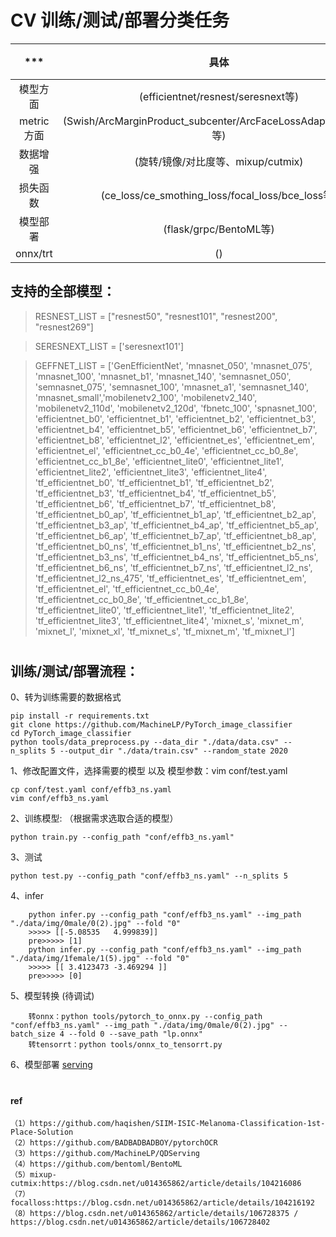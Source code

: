 

# CV 训练/测试/部署分类任务

|      ***       |   具体     |    样例   |  
| :-----------------: | :---------:| :---------:|
|  模型方面  |   (efficientnet/resnest/seresnext等)       |  [1](./qdnet/conf/constant.py)  |
|  metric方面  |   (Swish/ArcMarginProduct_subcenter/ArcFaceLossAdaptiveMargin等)       |  [2](./qdnet/models/metric_strategy.py)  |
|  数据增强  |   (旋转/镜像/对比度等、mixup/cutmix)         |  [3](./qdnet/dataaug/) | 
|  损失函数  |   (ce_loss/ce_smothing_loss/focal_loss/bce_loss等)                     |  [4](./qdnet/loss/)    | 
|  模型部署  |   (flask/grpc/BentoML等)                   |  [5](./serving/)       | 
|  onnx/trt |   ()                                      |  [6](./tools/)         | 


## 支持的全部模型：

> RESNEST_LIST = ["resnest50", "resnest101", "resnest200", "resnest269"]

> SERESNEXT_LIST = ['seresnext101']

> GEFFNET_LIST = ['GenEfficientNet', 'mnasnet_050', 'mnasnet_075', 'mnasnet_100', 'mnasnet_b1', 'mnasnet_140', 'semnasnet_050', 'semnasnet_075', 'semnasnet_100', 'mnasnet_a1', 'semnasnet_140', 'mnasnet_small','mobilenetv2_100', 'mobilenetv2_140', 'mobilenetv2_110d', 'mobilenetv2_120d', 'fbnetc_100', 'spnasnet_100', 'efficientnet_b0', 'efficientnet_b1', 'efficientnet_b2',  'efficientnet_b3', 'efficientnet_b4', 'efficientnet_b5', 'efficientnet_b6', 'efficientnet_b7', 'efficientnet_b8', 'efficientnet_l2', 'efficientnet_es', 'efficientnet_em', 'efficientnet_el', 'efficientnet_cc_b0_4e', 'efficientnet_cc_b0_8e', 'efficientnet_cc_b1_8e', 'efficientnet_lite0', 'efficientnet_lite1', 'efficientnet_lite2', 'efficientnet_lite3', 'efficientnet_lite4', 'tf_efficientnet_b0', 'tf_efficientnet_b1', 'tf_efficientnet_b2', 'tf_efficientnet_b3', 'tf_efficientnet_b4', 'tf_efficientnet_b5', 'tf_efficientnet_b6', 'tf_efficientnet_b7', 'tf_efficientnet_b8', 'tf_efficientnet_b0_ap', 'tf_efficientnet_b1_ap', 'tf_efficientnet_b2_ap', 'tf_efficientnet_b3_ap', 'tf_efficientnet_b4_ap', 'tf_efficientnet_b5_ap', 'tf_efficientnet_b6_ap', 'tf_efficientnet_b7_ap', 'tf_efficientnet_b8_ap', 'tf_efficientnet_b0_ns', 'tf_efficientnet_b1_ns', 'tf_efficientnet_b2_ns', 'tf_efficientnet_b3_ns', 'tf_efficientnet_b4_ns', 'tf_efficientnet_b5_ns', 'tf_efficientnet_b6_ns', 'tf_efficientnet_b7_ns', 'tf_efficientnet_l2_ns', 'tf_efficientnet_l2_ns_475', 'tf_efficientnet_es', 'tf_efficientnet_em', 'tf_efficientnet_el', 'tf_efficientnet_cc_b0_4e', 'tf_efficientnet_cc_b0_8e', 'tf_efficientnet_cc_b1_8e', 'tf_efficientnet_lite0', 'tf_efficientnet_lite1', 'tf_efficientnet_lite2', 'tf_efficientnet_lite3', 'tf_efficientnet_lite4', 'mixnet_s', 'mixnet_m', 'mixnet_l', 'mixnet_xl', 'tf_mixnet_s', 'tf_mixnet_m', 'tf_mixnet_l']

#

## 训练/测试/部署流程：
0、转为训练需要的数据格式
```
pip install -r requirements.txt
git clone https://github.com/MachineLP/PyTorch_image_classifier
cd PyTorch_image_classifier
python tools/data_preprocess.py --data_dir "./data/data.csv" --n_splits 5 --output_dir "./data/train.csv" --random_state 2020
```

1、修改配置文件，选择需要的模型 以及 模型参数：vim conf/test.yaml
```
cp conf/test.yaml conf/effb3_ns.yaml
vim conf/effb3_ns.yaml
```

2、训练模型: （根据需求选取合适的模型） 
```
python train.py --config_path "conf/effb3_ns.yaml"
```

3、测试
```
python test.py --config_path "conf/effb3_ns.yaml" --n_splits 5
```

4、infer
```
    python infer.py --config_path "conf/effb3_ns.yaml" --img_path "./data/img/0male/0(2).jpg" --fold "0"
    >>>>> [[-5.08535   4.999839]]
    pre>>>>> [1]
    python infer.py --config_path "conf/effb3_ns.yaml" --img_path "./data/img/1female/1(5).jpg" --fold "0"
    >>>>> [[ 3.4123473 -3.469294 ]]
    pre>>>>> [0]
```

5、模型转换 (待调试)
```
    转onnx：python tools/pytorch_to_onnx.py --config_path "conf/effb3_ns.yaml" --img_path "./data/img/0male/0(2).jpg" --batch_size 4 --fold 0 --save_path "lp.onnx"
    转tensorrt：python tools/onnx_to_tensorrt.py
```

6、模型部署
[serving](./serving/) 





#

#

#

#

#

#

#

#### ref
```
（1）https://github.com/haqishen/SIIM-ISIC-Melanoma-Classification-1st-Place-Solution
（2）https://github.com/BADBADBADBOY/pytorchOCR
（3）https://github.com/MachineLP/QDServing
（4）https://github.com/bentoml/BentoML
（5）mixup-cutmix:https://blog.csdn.net/u014365862/article/details/104216086
（7）focalloss:https://blog.csdn.net/u014365862/article/details/104216192
（8）https://blog.csdn.net/u014365862/article/details/106728375 / https://blog.csdn.net/u014365862/article/details/106728402 
```






